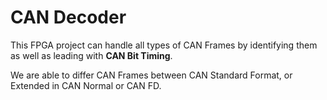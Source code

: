 # CAN Decoder

This FPGA project can handle all types of CAN Frames by identifying them as well as leading with **CAN Bit Timing**.

We are able to differ CAN Frames between CAN Standard Format, or Extended in CAN Normal or CAN FD.
